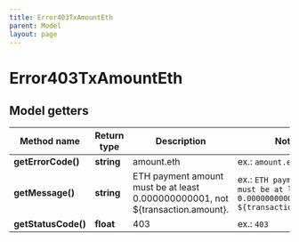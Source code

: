 ```yaml
---
title: Error403TxAmountEth
parent: Model
layout: page
---
```


# Error403TxAmountEth

## Model getters

Method name | Return type | Description | Notes
------------ | ------------- | ------------- | -------------
**getErrorCode()** | **string** | amount.eth | ex.: `amount.eth`
**getMessage()** | **string** | ETH payment amount must be at least 0.000000000001, not ${transaction.amount}. | ex.: `ETH payment amount must be at least 0.000000000001, not ${transaction.amount}.`
**getStatusCode()** | **float** | 403 | ex.: `403`

